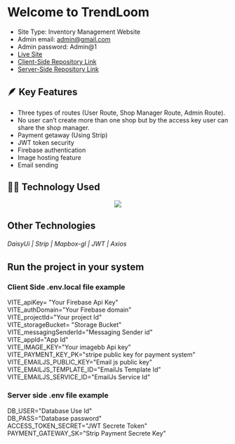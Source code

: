 # Welcome to TrendLoom  

- Site Type: Inventory Management Website
- Admin email: admin@gmail.com
- Admin password: Admin@1
- [Live Site](https://tree-treasures.web.app)
- [Client-Side Repository Link](https://github.com/shuvajitmaitra/Inventory-Management-client)
- [Server-Side Repository Link](https://github.com/shuvajitmaitra/Inventory-Management-Server)

## 🪶 Key Features
- Three types of routes (User Route, Shop Manager Route, Admin Route).
- No user can’t create more than one shop but by the access key user can share the shop manager.
- Payment getaway (Using Strip) 
- JWT token security 
- Firebase authentication 
- Image hosting feature
- Email sending 

## 🧑‍💻 Technology Used
<p align="center">
  <a href="">
    <img src="https://skillicons.dev/icons?i=react,tailwind,firebase,express,mongodb" />
  </a>
</p>

## Other Technologies

###### DaisyUi | Strip | Mapbox-gl | JWT | Axios

## Run the project in your system

### Client Side .env.local file example
VITE_apiKey= "Your Firebase Api Key"   
VITE_authDomain="Your Firebase domain"   
VITE_projectId="Your project Id"   
VITE_storageBucket= "Storage Bucket"   
VITE_messagingSenderId="Messaging Sender id"   
VITE_appId="App Id"   
VITE_IMAGE_KEY="Your imagebb Api key"   
VITE_PAYMENT_KEY_PK="stripe public key for payment system"   
VITE_EMAILJS_PUBLIC_KEY="Email js public key"   
VITE_EMAILJS_TEMPLATE_ID="EmailJs Template Id"   
VITE_EMAILJS_SERVICE_ID="EmailJs Service Id"    

### Server side .env file example

 DB_USER="Database Use Id"    
 DB_PASS="Database password"    
 ACCESS_TOKEN_SECRET="JWT Secrete Token"      
 PAYMENT_GATEWAY_SK="Strip Payment Secrete Key"   